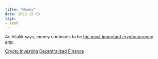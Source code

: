 ```yaml
---
title: "Money"
date: 2022-12-03
tags:
- seed
---
```


As Vitalik says, money continues to be [the most important cryptocurrency app](https://vitalik.eth.limo/general/2022/12/05/excited.html).

[Crypto Investing](/notes/Crypto%20Investing.md)
[Decentralized Finance](/notes/Decentralized%20Finance.md)




